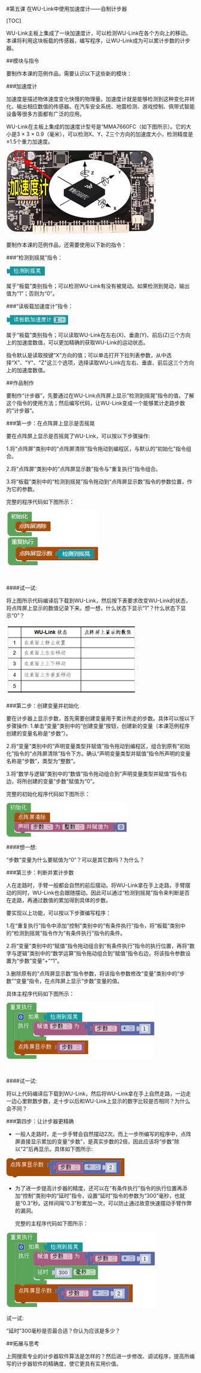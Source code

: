 #第五课 在WU-Link中使用加速度计——自制计步器

[TOC]

WU-Link主板上集成了一块加速度计，可以检测WU-Link在各个方向上的移动。本课将利用这块板载的传感器，编写程序，让WU-Link成为可以累计步数的计步器。



##模块与指令

要制作本课的范例作品，需要认识以下这些新的模块：

###加速度计

加速度是描述物体速度变化快慢的物理量。加速度计就是能够检测到这种变化并转化、输出相应数值的传感器。在汽车安全系统、地震检测、游戏控制、佩带式智能设备等很多方面都有广泛的应用。

WU-Link在主板上集成的加速度计型号是“MMA7660FC（如下图所示）。它的大小是3 × 3 × 0.9（毫米），可以检测X、Y、Z三个方向的加速度大小，检测精度是±1.5个重力加速度。

![](../../.gitbook/assets/wulink5-1.png)



要制作本课的范例作品，还需要使用以下新的指令：

###“检测到摇晃”指令：

![](../../.gitbook/assets/wulink5-a.png)   

属于“板载”类别指令；可以检测WU-Link有没有被晃动。如果检测到晃动，输出值为“1”；否则为“0”。



###“读板载加速度计”指令：

![](../../.gitbook/assets/wulink5-b.png)  

属于“板载”类别指令；可以读取WU-Link在左右(X)、垂直(Y)、前后(Z)三个方向上的加速度数值，可以更加精确的获取WU-Link的运动状态。

指令默认是读取按键“X”方向的值；可以单击打开下拉列表参数，从中选择“X”、"Y"、"Z"这三个选项，选择读取WU-Link在左右、垂直、前后这三个方向上的加速度数值。




##作品制作

要制作“计步器”，先要通过在WU-Link点阵屏上显示“检测到摇晃”指令的值，了解这个指令的使用方法；然后编写代码，让WU-Link变成一个能够累计走路步数的“计步器”。



###第一步：在点阵屏上显示是否摇晃

要在点阵屏上显示是否摇晃了WU-Link，可以按以下步骤操作:

1.将“点阵屏”类别中的“点阵屏清除”指令拖动到编程区，与默认的“初始化”指令组合。

2.将“点阵屏”类别中的“点阵屏显示数”指令与“重复执行”指令组合。

3.将“板载”类别中的“检测到摇晃”指令拖动到“点阵屏显示数”指令的参数位置，作为它的参数。
  
  完整的程序代码如下图所示：

![](../../.gitbook/assets/wulink5-2.png)

  ​



 ####试一试:

 将上图所示代码编译后下载到WU-Link，然后按下表要求改变WU-Link的状态，将点阵屏上显示的数值记录下来。想一想，什么状态下显示“1”？什么状态下显示“0”？

![](../../.gitbook/assets/wulink5-2-2.png)



###第二步：创建变量并初始化

要在计步器上显示步数，首先需要创建变量用于累计所走的步数。具体可以按以下步骤操作:
1.单击“变量”类别中的“创建变量”按钮，创建新的变量（本课范例程序创建的变量名称是“步数”）。

2.将“变量”类别中的“声明变量类型并赋值”指令拖动到编程区，组合到原有“初始化”指令的“点阵屏清除”指令下方。确认“声明变量类型并赋值”指令所声明的变量名称是“步数”，类型为“整数”。

3.将“数学与逻辑”类别中的“数值”指令拖动组合到“声明变量类型并赋值”指令右边，将所创建的变量"步数"赋值为“0”。
  
  完整的初始化程序代码如下图所示：

![](../../.gitbook/assets/wulink5-4.png)




 ####想一想:

 “步数”变量为什么要赋值为“0”？可以是其它数吗？为什么？



###第三步：判断并累计步数

人在走路时，手臂一般都会自然的前后摆动。将WU-Link拿在手上走路，手臂摆动的同时，WU-Link也会跟随摆动。因此可以通过“检测到摇晃”指令来判断是否在走路，再通过数值的累加得到具体的步数。

要实现以上功能，可以按以下步骤编写程序：

1.在“重复执行”指令中添加“控制”类别中的“有条件执行”指令，将“板载”类别中的“检测到摇晃”指令作为“有条件执行”指令的条件。

2.将“变量”类别中的“赋值”指令拖动组合到“有条件执行”指令的执行位置，再将“数字与逻辑”类别中的“数学运算”指令拖动组合到“赋值”指令右边，将该指令参数设置为“步数”变量“+”“1”。

3.删除原有的“点阵屏显示数”指令参数，将该指令参数修改“变量”类别中的“步数”“变量”指令，在点阵屏上显示“步数”变量的值。
  
  具体主程序代码如下图所示：

![](../../.gitbook/assets/wulink5-5.png)

  ​



 ####试一试:

 将以上代码编译后下载到WU-Link，然后将WU-Link拿在手上自然走路，一边走一边心里默数步数，走十步以后和WU-Link上显示的数字比较是否相同？为什么会不同？



###第四步：让计步器更精确

- 一般人走路时，走一步手臂会自然摆动2次。而上一步所编写的程序中，点阵屏直接显示累加的变量“步数”，是真实步数的2倍，因此应该将“步数”除以“2”后再显示。具体如下图所示:

![](../../.gitbook/assets/wulink5-6.png)



- 为了进一步提高计步器的精度，还可以在“有条件执行”指令的执行位置再添加“控制”类别中的“延时”指令，设置“延时”指令的参数为“300”毫秒，也就是“0.3”秒。这样间隔“0.3”秒累加一次，可以防止通过故意快速摆动手臂作弊的漏洞。

  完整的主程序代码如下图所示：

![](../../.gitbook/assets/wulink5-7.png)



 试一试:

 “延时”300毫秒是否最合适？你认为应该是多少？



##拓展与思考

上网搜索专业的计步器软件算法是怎样的？然后进一步修改、调试程序，提高所编写的计步器软件的精确度，使它更具有实用价值。
